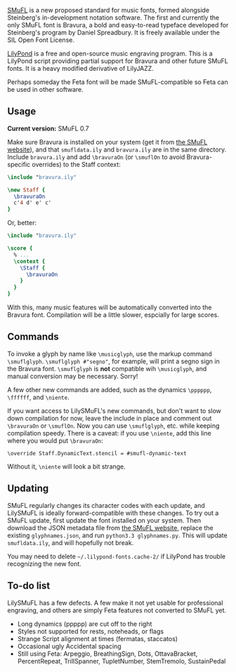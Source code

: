 [SMuFL](http://smufl.org/) is a new proposed standard for music fonts, formed alongside Steinberg's in-development notation software. The first and currently the only SMuFL font is Bravura, a bold and easy-to-read typeface developed for Steinberg's program by Daniel Spreadbury. It is freely available under the SIL Open Font License.

[LilyPond](http://lilypond.org/) is a free and open-source music engraving program. This is a LilyPond script providing partial support for Bravura and other future SMuFL fonts. It is a heavy modified derivative of LilyJAZZ.

Perhaps someday the Feta font will be made SMuFL-compatible so Feta can be used in other software.

## Usage ##

**Current version:** SMuFL 0.7

Make sure Bravura is installed on your system (get it from [the SMuFL website](http://www.smufl.org/fonts/)), and that `smufldata.ily` and `bravura.ily` are in the same directory. Include `bravura.ily` and add `\bravuraOn` (or `\smuflOn` to avoid Bravura-specific overrides) to the Staff context:

```lilypond
\include "bravura.ily"

\new Staff {
  \bravuraOn
  c'4 d' e' c'
}
```

Or, better:

```lilypond
\include "bravura.ily"

\score {
  % ...
  \context {
    \Staff {
      \bravuraOn
    }
  }
}
```

With this, many music features will be automatically converted into the Bravura font. Compilation will be a little slower, espcially for large scores.

## Commands ##

To invoke a glyph by name like `\musicglyph`, use the markup command `\smuflglyph`. `\smuflglyph #"segno"`, for example, will print a segno sign in the Bravura font. `\smuflglyph` is **not** compatible wih `\musicglyph`, and manual conversion may be necessary. Sorry!

A few other new commands are added, such as the dynamics `\pppppp`, `\ffffff`, and `\niente`.

If you want access to LilySMuFL's new commands, but don't want to slow down compilation for now, leave the include in place and comment out `\bravuraOn` or `\smuflOn`. Now you can use `\smuflglyph`, etc. while keeping compilation speedy. There is a caveat: if you use `\niente`, add this line where you would put `\bravuraOn`:

    \override Staff.DynamicText.stencil = #smufl-dynamic-text

Without it, `\niente` will look a bit strange.

## Updating ##

SMuFL regularly changes its character codes with each update, and LilySMuFL is ideally forward-compatible with these changes. To try out a SMuFL update, first update the font installed on your system. Then download the JSON metadata file from [the SMuFL website](http://www.smufl.org/download/), replace the existing `glyphnames.json`, and run `python3.3 glyphnames.py`. This will update `smufldata.ily`, and will hopefully not break.

You may need to delete `~/.lilypond-fonts.cache-2/` if LilyPond has trouble recognizing the new font.

## To-do list ##

LilySMuFL has a few defects. A few make it not yet usable for professional engraving, and others are simply Feta features not converted to SMuFL yet.

 * Long dynamics (ppppp) are cut off to the right
 * Styles not supported for rests, noteheads, or flags
 * Strange Script alignment at times (fermatas, staccatos)
 * Occasional ugly Accidental spacing
 * Still using Feta: Arpeggio, BreathingSign, Dots, OttavaBracket, PercentRepeat, TrillSpanner, TupletNumber, StemTremolo, SustainPedal
